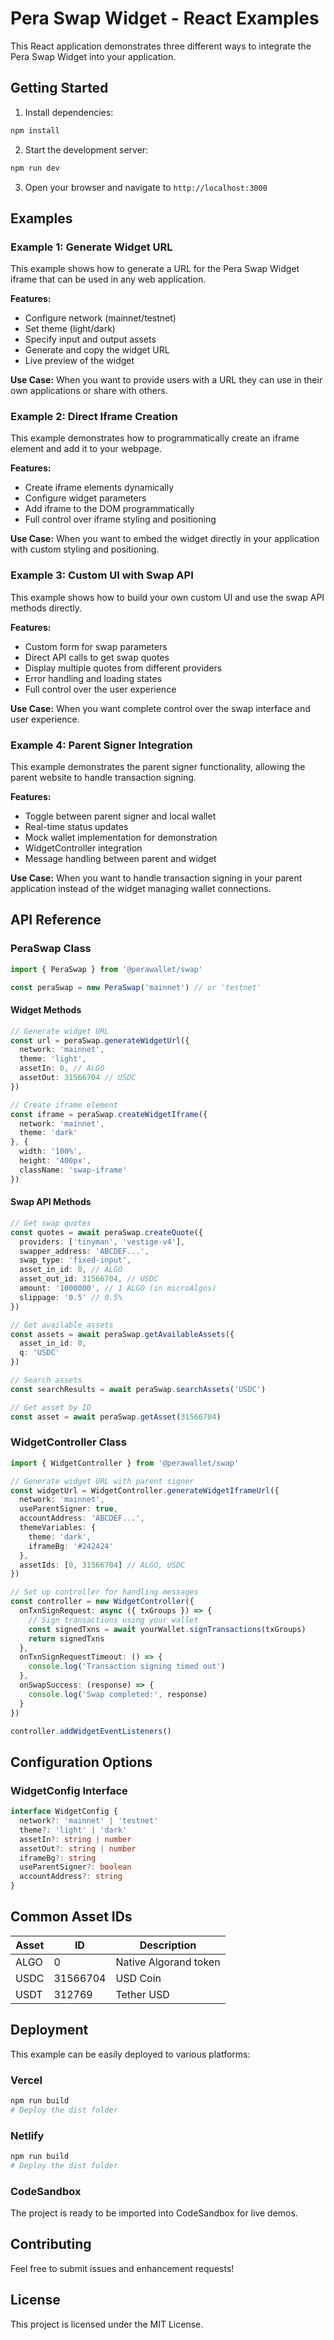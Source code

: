 # Pera Swap Widget - React Examples

This React application demonstrates three different ways to integrate the Pera Swap Widget into your application.

## Getting Started

1. Install dependencies:
```bash
npm install
```

2. Start the development server:
```bash
npm run dev
```

3. Open your browser and navigate to `http://localhost:3000`

## Examples

### Example 1: Generate Widget URL
This example shows how to generate a URL for the Pera Swap Widget iframe that can be used in any web application.

**Features:**
- Configure network (mainnet/testnet)
- Set theme (light/dark)
- Specify input and output assets
- Generate and copy the widget URL
- Live preview of the widget

**Use Case:** When you want to provide users with a URL they can use in their own applications or share with others.

### Example 2: Direct Iframe Creation
This example demonstrates how to programmatically create an iframe element and add it to your webpage.

**Features:**
- Create iframe elements dynamically
- Configure widget parameters
- Add iframe to the DOM programmatically
- Full control over iframe styling and positioning

**Use Case:** When you want to embed the widget directly in your application with custom styling and positioning.

### Example 3: Custom UI with Swap API
This example shows how to build your own custom UI and use the swap API methods directly.

**Features:**
- Custom form for swap parameters
- Direct API calls to get swap quotes
- Display multiple quotes from different providers
- Error handling and loading states
- Full control over the user experience

**Use Case:** When you want complete control over the swap interface and user experience.

### Example 4: Parent Signer Integration
This example demonstrates the parent signer functionality, allowing the parent website to handle transaction signing.

**Features:**
- Toggle between parent signer and local wallet
- Real-time status updates
- Mock wallet implementation for demonstration
- WidgetController integration
- Message handling between parent and widget

**Use Case:** When you want to handle transaction signing in your parent application instead of the widget managing wallet connections.

## API Reference

### PeraSwap Class

```typescript
import { PeraSwap } from '@perawallet/swap'

const peraSwap = new PeraSwap('mainnet') // or 'testnet'
```

#### Widget Methods

```typescript
// Generate widget URL
const url = peraSwap.generateWidgetUrl({
  network: 'mainnet',
  theme: 'light',
  assetIn: 0, // ALGO
  assetOut: 31566704 // USDC
})

// Create iframe element
const iframe = peraSwap.createWidgetIframe({
  network: 'mainnet',
  theme: 'dark'
}, {
  width: '100%',
  height: '400px',
  className: 'swap-iframe'
})
```

#### Swap API Methods

```typescript
// Get swap quotes
const quotes = await peraSwap.createQuote({
  providers: ['tinyman', 'vestige-v4'],
  swapper_address: 'ABCDEF...',
  swap_type: 'fixed-input',
  asset_in_id: 0, // ALGO
  asset_out_id: 31566704, // USDC
  amount: '1000000', // 1 ALGO (in microAlgos)
  slippage: '0.5' // 0.5%
})

// Get available assets
const assets = await peraSwap.getAvailableAssets({
  asset_in_id: 0,
  q: 'USDC'
})

// Search assets
const searchResults = await peraSwap.searchAssets('USDC')

// Get asset by ID
const asset = await peraSwap.getAsset(31566704)
```

### WidgetController Class

```typescript
import { WidgetController } from '@perawallet/swap'

// Generate widget URL with parent signer
const widgetUrl = WidgetController.generateWidgetIframeUrl({
  network: 'mainnet',
  useParentSigner: true,
  accountAddress: 'ABCDEF...',
  themeVariables: {
    theme: 'dark',
    iframeBg: '#242424'
  },
  assetIds: [0, 31566704] // ALGO, USDC
})

// Set up controller for handling messages
const controller = new WidgetController({
  onTxnSignRequest: async ({ txGroups }) => {
    // Sign transactions using your wallet
    const signedTxns = await yourWallet.signTransactions(txGroups)
    return signedTxns
  },
  onTxnSignRequestTimeout: () => {
    console.log('Transaction signing timed out')
  },
  onSwapSuccess: (response) => {
    console.log('Swap completed:', response)
  }
})

controller.addWidgetEventListeners()
```

## Configuration Options

### WidgetConfig Interface

```typescript
interface WidgetConfig {
  network?: 'mainnet' | 'testnet'
  theme?: 'light' | 'dark'
  assetIn?: string | number
  assetOut?: string | number
  iframeBg?: string
  useParentSigner?: boolean
  accountAddress?: string
}
```

## Common Asset IDs

| Asset | ID | Description |
|-------|----|-------------|
| ALGO | 0 | Native Algorand token |
| USDC | 31566704 | USD Coin |
| USDT | 312769 | Tether USD |

## Deployment

This example can be easily deployed to various platforms:

### Vercel
```bash
npm run build
# Deploy the dist folder
```

### Netlify
```bash
npm run build
# Deploy the dist folder
```

### CodeSandbox
The project is ready to be imported into CodeSandbox for live demos.

## Contributing

Feel free to submit issues and enhancement requests!

## License

This project is licensed under the MIT License.
